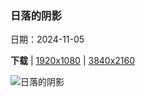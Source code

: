 ### 日落的阴影

日期：2024-11-05

**下载**  |  [1920x1080](https://cn.bing.com/th?id=OHR.ShiShiBeach_ZH-CN8685799566_1920x1080.jpg)  |  [3840x2160](https://cn.bing.com/th?id=OHR.ShiShiBeach_ZH-CN8685799566_UHD.jpg)

![日落的阴影](https://cn.bing.com/th?id=OHR.ShiShiBeach_ZH-CN8685799566_1920x1080.jpg "奥林匹克国家公园石狮海滩，华盛顿州，美国 (© T.M. Schultze/TANDEM Stills + Motion)")

